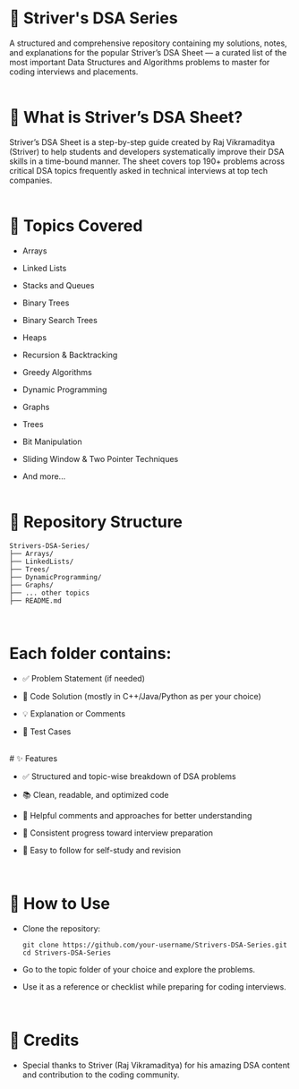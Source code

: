# 📘 Striver's DSA Series
A structured and comprehensive repository containing my solutions, notes, and explanations for the popular Striver’s DSA Sheet — a curated list of the most important Data Structures and Algorithms problems to master for coding interviews and placements.
<br><br>

# 📌 What is Striver’s DSA Sheet?
Striver’s DSA Sheet is a step-by-step guide created by Raj Vikramaditya (Striver) to help students and developers systematically improve their DSA skills in a time-bound manner.
The sheet covers top 190+ problems across critical DSA topics frequently asked in technical interviews at top tech companies.
<br><br>

# 🚀 Topics Covered

- Arrays

- Linked Lists

- Stacks and Queues

- Binary Trees

- Binary Search Trees

- Heaps

- Recursion & Backtracking

- Greedy Algorithms

- Dynamic Programming

- Graphs

- Trees

- Bit Manipulation

- Sliding Window & Two Pointer Techniques

- And more...
<br><br>
# 📂 Repository Structure

```
Strivers-DSA-Series/
├── Arrays/
├── LinkedLists/
├── Trees/
├── DynamicProgramming/
├── Graphs/
├── ... other topics
├── README.md
```
<br>

# Each folder contains:

- ✅ Problem Statement (if needed)

- 📝 Code Solution (mostly in C++/Java/Python as per your choice)

- 💡 Explanation or Comments

- 🧪 Test Cases
<br>
# ✨ Features

- ✅ Structured and topic-wise breakdown of DSA problems

- 📚 Clean, readable, and optimized code

- 🧠 Helpful comments and approaches for better understanding

- 🎯 Consistent progress toward interview preparation

- 💬 Easy to follow for self-study and revision
<br>

# 📖 How to Use

- Clone the repository:
  ```
  git clone https://github.com/your-username/Strivers-DSA-Series.git
  cd Strivers-DSA-Series
  ```

- Go to the topic folder of your choice and explore the problems.

- Use it as a reference or checklist while preparing for coding interviews.
<br>

# 🙌 Credits
- Special thanks to Striver (Raj Vikramaditya) for his amazing DSA content and contribution to the coding community.
